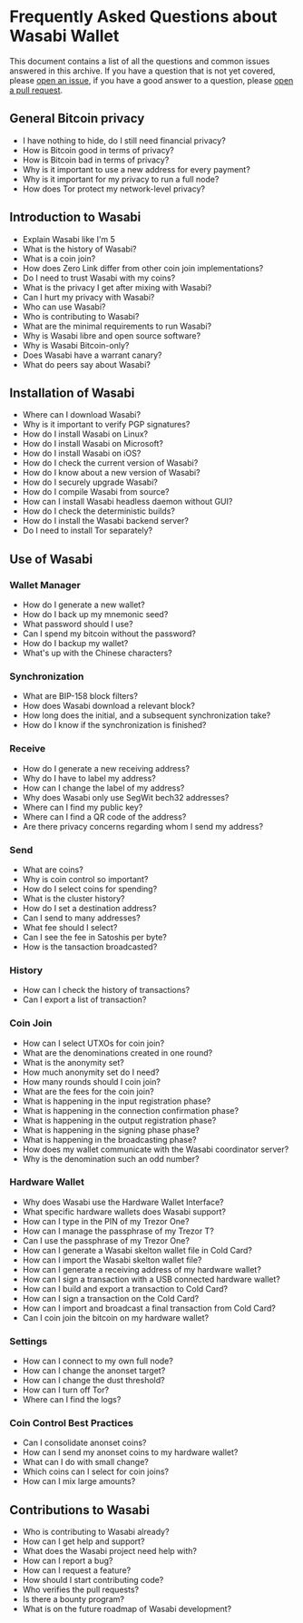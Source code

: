 # Frequently Asked Questions about Wasabi Wallet

This document contains a list of all the questions and common issues answered in this archive. If you have a question that is not yet covered, please [open an issue](https://github.com/zkSNACKs/WasabiDoc/issues), if you have a good answer to a question, please [open a pull request](https://github.com/zkSNACKs/WasabiDoc/pulls).

## General Bitcoin privacy
- I have nothing to hide, do I still need financial privacy?
- How is Bitcoin good in terms of privacy?
- How is Bitcoin bad in terms of privacy?
- Why is it important to use a new address for every payment?
- Why is it important for my privacy to run a full node?
- How does Tor protect my network-level privacy? 

## Introduction to Wasabi
- Explain Wasabi like I'm 5
- What is the history of Wasabi?
- What is a coin join?
- How does Zero Link differ from other coin join implementations?
- Do I need to trust Wasabi with my coins?
- What is the privacy I get after mixing with Wasabi?
- Can I hurt my privacy with Wasabi?
- Who can use Wasabi?
- Who is contributing to Wasabi?
- What are the minimal requirements to run Wasabi?
- Why is Wasabi libre and open source software?
- Why is Wasabi Bitcoin-only?
- Does Wasabi have a warrant canary?
- What do peers say about Wasabi?

## Installation of Wasabi
- Where can I download Wasabi?
- Why is it important to verify PGP signatures?
- How do I install Wasabi on Linux?
- How do I install Wasabi on Microsoft?
- How do I install Wasabi on iOS?
- How do I check the current version of Wasabi?
- How do I know about a new version of Wasabi?
- How do I securely upgrade Wasabi?
- How do I compile Wasabi from source?
- How can I install Wasabi headless daemon without GUI?
- How do I check the deterministic builds?
- How do I install the Wasabi backend server?
- Do I need to install Tor separately?

## Use of Wasabi
### Wallet Manager
- How do I generate a new wallet?
- How do I back up my mnemonic seed?
- What password should I use?
- Can I spend my bitcoin without the password?
- How do I backup my wallet?
- What's up with the Chinese characters?

### Synchronization
- What are BIP-158 block filters?
- How does Wasabi download a relevant block?
- How long does the initial, and a subsequent synchronization take?
- How do I know if the synchronization is finished?

### Receive
- How do I generate a new receiving address?
- Why do I have to label my address?
- How can I change the label of my address?
- Why does Wasabi only use SegWit bech32 addresses?
- Where can I find my public key?
- Where can I find a QR code of the address?
- Are there privacy concerns regarding whom I send my address?

### Send
- What are coins?
- Why is coin control so important?
- How do I select coins for spending?
- What is the cluster history?
- How do I set a destination address?
- Can I send to many addresses?
- What fee should I select?
- Can I see the fee in Satoshis per byte?
- How is the tansaction broadcasted?

### History
- How can I check the history of transactions?
- Can I export a list of transaction?

### Coin Join
- How can I select UTXOs for coin join?
- What are the denominations created in one round?
- What is the anonymity set?
- How much anonymity set do I need?
- How many rounds should I coin join?
- What are the fees for the coin join?
- What is happening in the input registration phase?
- What is happening in the connection confirmation phase?
- What is happening in the output registration phase?
- What is happening in the signing phase phase?
- What is happening in the broadcasting phase?
- How does my wallet communicate with the Wasabi coordinator server?
- Why is the denomination such an odd number?

### Hardware Wallet
- Why does Wasabi use the Hardware Wallet Interface?
- What specific hardware wallets does Wasabi support?
- How can I type in the PIN of my Trezor One?
- How can I manage the passphrase of my Trezor T?
- Can I use the passphrase of my Trezor One?
- How can I generate a Wasabi skelton wallet file in Cold Card?
- How can I import the Wasabi skelton wallet file?
- How can I generate a receiving address of my hardware wallet?
- How can I sign a transaction with a USB connected hardware wallet?
- How can I build and export a transaction to Cold Card?
- How can I sign a transaction on the Cold Card?
- How can I import and broadcast a final transaction from Cold Card?
- Can I coin join the bitcoin on my hardware wallet?

### Settings
- How can I connect to my own full node?
- How can I change the anonset target?
- How can I change the dust threshold?
- How can I turn off Tor?
- Where can I find the logs?

### Coin Control Best Practices
- Can I consolidate anonset coins?
- How can I send my anonset coins to my hardware wallet?
- What can I do with small change?
- Which coins can I select for coin joins?
- How can I mix large amounts?

## Contributions to Wasabi
- Who is contributing to Wasabi already?
- How can I get help and support?
- What does the Wasabi project need help with?
- How can I report a bug?
- How can I request a feature?
- How should I start contributing code?
- Who verifies the pull requests? 
- Is there a bounty program?
- What is on the future roadmap of Wasabi development?
